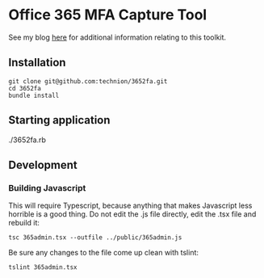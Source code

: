 # Office 365 MFA Capture Tool

See my blog [here](https://lolware.net/2017/08/01/capturing-mfa-logons.html) for additional information relating to this toolkit.

## Installation

```
git clone git@github.com:technion/3652fa.git
cd 3652fa
bundle install
```

## Starting application

./3652fa.rb

## Development

### Building Javascript

This will require Typescript, because anything that makes Javascript less horrible is a good thing. Do not edit the .js file directly, edit the .tsx file and rebuild it:

    tsc 365admin.tsx --outfile ../public/365admin.js

Be sure any changes to the file come up clean with tslint:

    tslint 365admin.tsx

